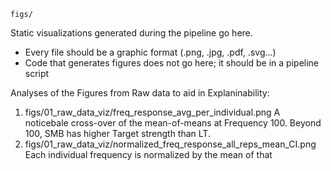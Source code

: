 `figs/`

Static visualizations generated during the pipeline go here.

* Every file should be a graphic format (.png, .jpg, .pdf, .svg...)
* Code that generates figures does not go here; it should be in a pipeline script


Analyses of the Figures from Raw data to aid in Explaninability:
1. figs/01_raw_data_viz/freq_response_avg_per_individual.png
   A noticebale cross-over of the mean-of-means at Frequency 100.  Beyond 100, SMB has higher Target strength than LT.
2. figs/01_raw_data_viz/normalized_freq_response_all_reps_mean_CI.png
   Each individual frequency is normalized by the mean of that 
